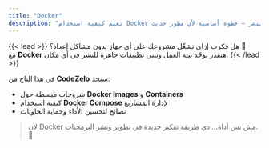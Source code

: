 ```yaml
---
title: "Docker"
description: "تعلم كيفية استخدام Docker لتشغيل تطبيقاتك في بيئات معزولة وسهلة النشر — خطوة أساسية لأي مطور حديث."
---
```


{{< lead >}}
هل فكرت إزاي تشغّل مشروعك على أي جهاز بدون مشاكل إعداد؟ 🐳  
مع **Docker** هتقدر توحّد بيئة العمل وتبني تطبيقات جاهزة للنشر في أي مكان.
{{< /lead >}}

في هذا التاج من **CodeZelo** ستجد:
- شروحات مبسطة حول **Docker Images** و **Containers**
- كيفية استخدام **Docker Compose** لإدارة المشاريع
- نصائح لتحسين الأداء وحماية الحاويات

> لأن Docker مش بس أداة... دي طريقة تفكير جديدة في تطوير ونشر البرمجيات. 🚀
